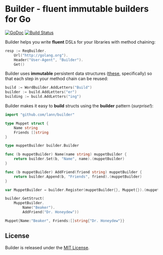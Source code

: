 # Builder - fluent immutable builders for Go

[![GoDoc](https://godoc.org/github.com/lann/builder?status.png)](https://godoc.org/github.com/lann/builder)
[![Build Status](https://travis-ci.org/lann/builder.png?branch=master)](https://travis-ci.org/lann/builder)

Builder helps you write **fluent** DSLs for your libraries with method chaining:

```go
resp := ReqBuilder.
    Url("http://golang.org").
    Header("User-Agent", "Builder").
    Get()
```

Builder uses **immutable** persistent data structures ([these](https://github.com/mndrix/ps), specifically)
so that each step in your method chain can be reused:

```go
build := WordBuilder.AddLetters("Build")
builder := build.AddLetters("er")
building := build.AddLetters("ing")
```

Builder makes it easy to **build** structs using the **builder** pattern (*surprise!*):

```go
import "github.com/lann/builder"

type Muppet struct {
    Name string
    Friends []string
}

type muppetBuilder builder.Builder

func (b muppetBuilder) Name(name string) muppetBuilder {
    return builder.Set(b, "Name", name).(muppetBuilder)
}

func (b muppetBuilder) AddFriend(friend string) muppetBuilder {
    return builder.Append(b, "Friends", friend).(muppetBuilder)
}

var MuppetBuilder = builder.Register(muppetBuilder{}, Muppet{}).(muppetBuilder)
```
```go
builder.GetStruct(
    MuppetBuilder.
        Name("Beaker").
        AddFriend("Dr. Honeydew"))

Muppet{Name:"Beaker", Friends:[]string{"Dr. Honeydew"}}
```


## License

Builder is released under the [MIT License](http://www.opensource.org/licenses/MIT).
